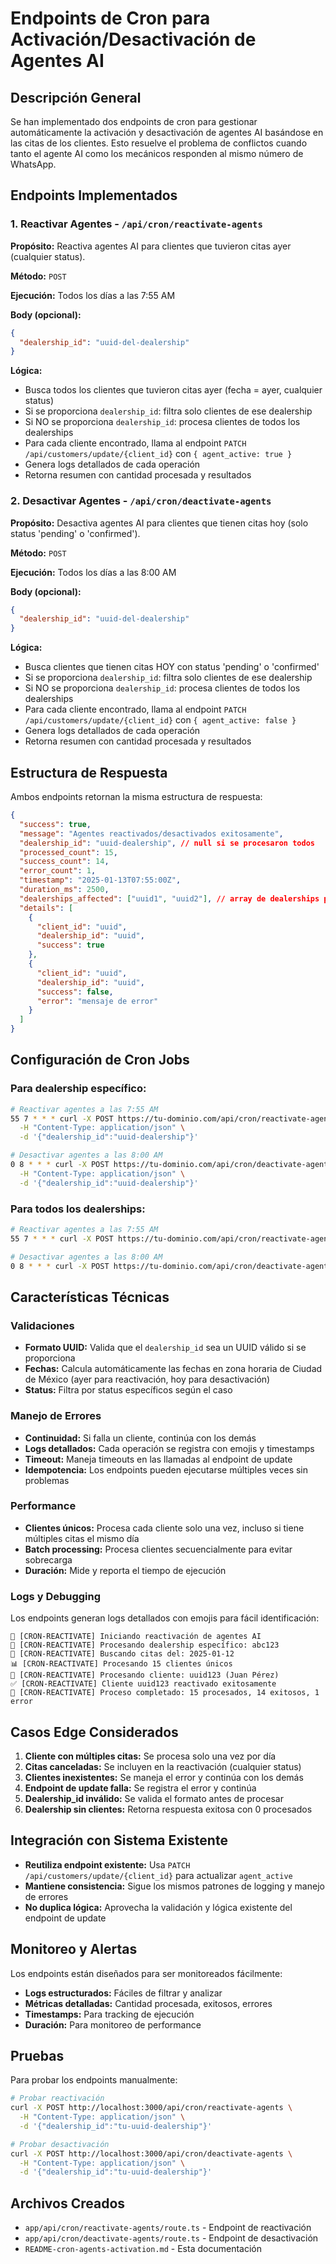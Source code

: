 # Endpoints de Cron para Activación/Desactivación de Agentes AI

## Descripción General

Se han implementado dos endpoints de cron para gestionar automáticamente la activación y desactivación de agentes AI basándose en las citas de los clientes. Esto resuelve el problema de conflictos cuando tanto el agente AI como los mecánicos responden al mismo número de WhatsApp.

## Endpoints Implementados

### 1. Reactivar Agentes - `/api/cron/reactivate-agents`

**Propósito:** Reactiva agentes AI para clientes que tuvieron citas ayer (cualquier status).

**Método:** `POST`

**Ejecución:** Todos los días a las 7:55 AM

**Body (opcional):**
```json
{
  "dealership_id": "uuid-del-dealership"
}
```

**Lógica:**
- Busca todos los clientes que tuvieron citas ayer (fecha = ayer, cualquier status)
- Si se proporciona `dealership_id`: filtra solo clientes de ese dealership
- Si NO se proporciona `dealership_id`: procesa clientes de todos los dealerships
- Para cada cliente encontrado, llama al endpoint `PATCH /api/customers/update/{client_id}` con `{ agent_active: true }`
- Genera logs detallados de cada operación
- Retorna resumen con cantidad procesada y resultados

### 2. Desactivar Agentes - `/api/cron/deactivate-agents`

**Propósito:** Desactiva agentes AI para clientes que tienen citas hoy (solo status 'pending' o 'confirmed').

**Método:** `POST`

**Ejecución:** Todos los días a las 8:00 AM

**Body (opcional):**
```json
{
  "dealership_id": "uuid-del-dealership"
}
```

**Lógica:**
- Busca clientes que tienen citas HOY con status 'pending' o 'confirmed'
- Si se proporciona `dealership_id`: filtra solo clientes de ese dealership
- Si NO se proporciona `dealership_id`: procesa clientes de todos los dealerships
- Para cada cliente encontrado, llama al endpoint `PATCH /api/customers/update/{client_id}` con `{ agent_active: false }`
- Genera logs detallados de cada operación
- Retorna resumen con cantidad procesada y resultados

## Estructura de Respuesta

Ambos endpoints retornan la misma estructura de respuesta:

```json
{
  "success": true,
  "message": "Agentes reactivados/desactivados exitosamente",
  "dealership_id": "uuid-dealership", // null si se procesaron todos
  "processed_count": 15,
  "success_count": 14,
  "error_count": 1,
  "timestamp": "2025-01-13T07:55:00Z",
  "duration_ms": 2500,
  "dealerships_affected": ["uuid1", "uuid2"], // array de dealerships procesados
  "details": [
    { 
      "client_id": "uuid", 
      "dealership_id": "uuid", 
      "success": true 
    },
    { 
      "client_id": "uuid", 
      "dealership_id": "uuid", 
      "success": false, 
      "error": "mensaje de error" 
    }
  ]
}
```

## Configuración de Cron Jobs

### Para dealership específico:
```bash
# Reactivar agentes a las 7:55 AM
55 7 * * * curl -X POST https://tu-dominio.com/api/cron/reactivate-agents \
  -H "Content-Type: application/json" \
  -d '{"dealership_id":"uuid-dealership"}'

# Desactivar agentes a las 8:00 AM
0 8 * * * curl -X POST https://tu-dominio.com/api/cron/deactivate-agents \
  -H "Content-Type: application/json" \
  -d '{"dealership_id":"uuid-dealership"}'
```

### Para todos los dealerships:
```bash
# Reactivar agentes a las 7:55 AM
55 7 * * * curl -X POST https://tu-dominio.com/api/cron/reactivate-agents

# Desactivar agentes a las 8:00 AM
0 8 * * * curl -X POST https://tu-dominio.com/api/cron/deactivate-agents
```

## Características Técnicas

### Validaciones
- **Formato UUID:** Valida que el `dealership_id` sea un UUID válido si se proporciona
- **Fechas:** Calcula automáticamente las fechas en zona horaria de Ciudad de México (ayer para reactivación, hoy para desactivación)
- **Status:** Filtra por status específicos según el caso

### Manejo de Errores
- **Continuidad:** Si falla un cliente, continúa con los demás
- **Logs detallados:** Cada operación se registra con emojis y timestamps
- **Timeout:** Maneja timeouts en las llamadas al endpoint de update
- **Idempotencia:** Los endpoints pueden ejecutarse múltiples veces sin problemas

### Performance
- **Clientes únicos:** Procesa cada cliente solo una vez, incluso si tiene múltiples citas el mismo día
- **Batch processing:** Procesa clientes secuencialmente para evitar sobrecarga
- **Duración:** Mide y reporta el tiempo de ejecución

### Logs y Debugging
Los endpoints generan logs detallados con emojis para fácil identificación:

```
🚀 [CRON-REACTIVATE] Iniciando reactivación de agentes AI
🏢 [CRON-REACTIVATE] Procesando dealership específico: abc123
📅 [CRON-REACTIVATE] Buscando citas del: 2025-01-12
📊 [CRON-REACTIVATE] Procesando 15 clientes únicos
🔄 [CRON-REACTIVATE] Procesando cliente: uuid123 (Juan Pérez)
✅ [CRON-REACTIVATE] Cliente uuid123 reactivado exitosamente
🎯 [CRON-REACTIVATE] Proceso completado: 15 procesados, 14 exitosos, 1 error
```

## Casos Edge Considerados

1. **Cliente con múltiples citas:** Se procesa solo una vez por día
2. **Citas canceladas:** Se incluyen en la reactivación (cualquier status)
3. **Clientes inexistentes:** Se maneja el error y continúa con los demás
4. **Endpoint de update falla:** Se registra el error y continúa
5. **Dealership_id inválido:** Se valida el formato antes de procesar
6. **Dealership sin clientes:** Retorna respuesta exitosa con 0 procesados

## Integración con Sistema Existente

- **Reutiliza endpoint existente:** Usa `PATCH /api/customers/update/{client_id}` para actualizar `agent_active`
- **Mantiene consistencia:** Sigue los mismos patrones de logging y manejo de errores
- **No duplica lógica:** Aprovecha la validación y lógica existente del endpoint de update

## Monitoreo y Alertas

Los endpoints están diseñados para ser monitoreados fácilmente:

- **Logs estructurados:** Fáciles de filtrar y analizar
- **Métricas detalladas:** Cantidad procesada, exitosos, errores
- **Timestamps:** Para tracking de ejecución
- **Duración:** Para monitoreo de performance

## Pruebas

Para probar los endpoints manualmente:

```bash
# Probar reactivación
curl -X POST http://localhost:3000/api/cron/reactivate-agents \
  -H "Content-Type: application/json" \
  -d '{"dealership_id":"tu-uuid-dealership"}'

# Probar desactivación
curl -X POST http://localhost:3000/api/cron/deactivate-agents \
  -H "Content-Type: application/json" \
  -d '{"dealership_id":"tu-uuid-dealership"}'
```

## Archivos Creados

- `app/api/cron/reactivate-agents/route.ts` - Endpoint de reactivación
- `app/api/cron/deactivate-agents/route.ts` - Endpoint de desactivación
- `README-cron-agents-activation.md` - Esta documentación
